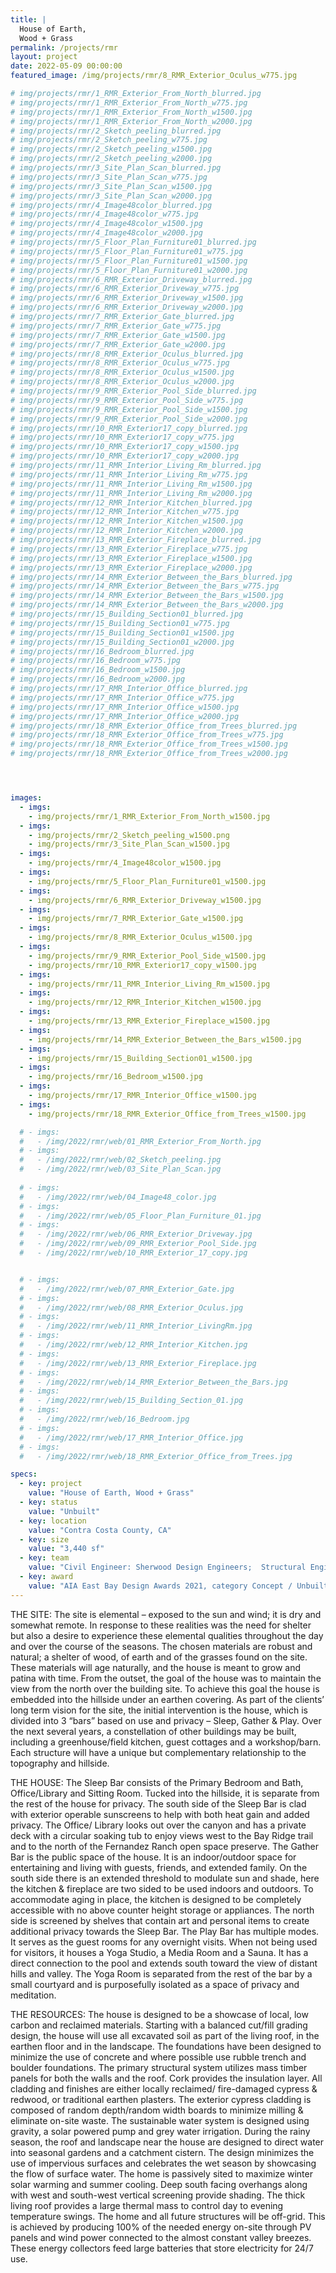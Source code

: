 ```yaml
---
title: |
  House of Earth,
  Wood + Grass
permalink: /projects/rmr
layout: project
date: 2022-05-09 00:00:00
featured_image: /img/projects/rmr/8_RMR_Exterior_Oculus_w775.jpg

# img/projects/rmr/1_RMR_Exterior_From_North_blurred.jpg
# img/projects/rmr/1_RMR_Exterior_From_North_w775.jpg
# img/projects/rmr/1_RMR_Exterior_From_North_w1500.jpg
# img/projects/rmr/1_RMR_Exterior_From_North_w2000.jpg
# img/projects/rmr/2_Sketch_peeling_blurred.jpg
# img/projects/rmr/2_Sketch_peeling_w775.jpg
# img/projects/rmr/2_Sketch_peeling_w1500.jpg
# img/projects/rmr/2_Sketch_peeling_w2000.jpg
# img/projects/rmr/3_Site_Plan_Scan_blurred.jpg
# img/projects/rmr/3_Site_Plan_Scan_w775.jpg
# img/projects/rmr/3_Site_Plan_Scan_w1500.jpg
# img/projects/rmr/3_Site_Plan_Scan_w2000.jpg
# img/projects/rmr/4_Image48color_blurred.jpg
# img/projects/rmr/4_Image48color_w775.jpg
# img/projects/rmr/4_Image48color_w1500.jpg
# img/projects/rmr/4_Image48color_w2000.jpg
# img/projects/rmr/5_Floor_Plan_Furniture01_blurred.jpg
# img/projects/rmr/5_Floor_Plan_Furniture01_w775.jpg
# img/projects/rmr/5_Floor_Plan_Furniture01_w1500.jpg
# img/projects/rmr/5_Floor_Plan_Furniture01_w2000.jpg
# img/projects/rmr/6_RMR_Exterior_Driveway_blurred.jpg
# img/projects/rmr/6_RMR_Exterior_Driveway_w775.jpg
# img/projects/rmr/6_RMR_Exterior_Driveway_w1500.jpg
# img/projects/rmr/6_RMR_Exterior_Driveway_w2000.jpg
# img/projects/rmr/7_RMR_Exterior_Gate_blurred.jpg
# img/projects/rmr/7_RMR_Exterior_Gate_w775.jpg
# img/projects/rmr/7_RMR_Exterior_Gate_w1500.jpg
# img/projects/rmr/7_RMR_Exterior_Gate_w2000.jpg
# img/projects/rmr/8_RMR_Exterior_Oculus_blurred.jpg
# img/projects/rmr/8_RMR_Exterior_Oculus_w775.jpg
# img/projects/rmr/8_RMR_Exterior_Oculus_w1500.jpg
# img/projects/rmr/8_RMR_Exterior_Oculus_w2000.jpg
# img/projects/rmr/9_RMR_Exterior_Pool_Side_blurred.jpg
# img/projects/rmr/9_RMR_Exterior_Pool_Side_w775.jpg
# img/projects/rmr/9_RMR_Exterior_Pool_Side_w1500.jpg
# img/projects/rmr/9_RMR_Exterior_Pool_Side_w2000.jpg
# img/projects/rmr/10_RMR_Exterior17_copy_blurred.jpg
# img/projects/rmr/10_RMR_Exterior17_copy_w775.jpg
# img/projects/rmr/10_RMR_Exterior17_copy_w1500.jpg
# img/projects/rmr/10_RMR_Exterior17_copy_w2000.jpg
# img/projects/rmr/11_RMR_Interior_Living_Rm_blurred.jpg
# img/projects/rmr/11_RMR_Interior_Living_Rm_w775.jpg
# img/projects/rmr/11_RMR_Interior_Living_Rm_w1500.jpg
# img/projects/rmr/11_RMR_Interior_Living_Rm_w2000.jpg
# img/projects/rmr/12_RMR_Interior_Kitchen_blurred.jpg
# img/projects/rmr/12_RMR_Interior_Kitchen_w775.jpg
# img/projects/rmr/12_RMR_Interior_Kitchen_w1500.jpg
# img/projects/rmr/12_RMR_Interior_Kitchen_w2000.jpg
# img/projects/rmr/13_RMR_Exterior_Fireplace_blurred.jpg
# img/projects/rmr/13_RMR_Exterior_Fireplace_w775.jpg
# img/projects/rmr/13_RMR_Exterior_Fireplace_w1500.jpg
# img/projects/rmr/13_RMR_Exterior_Fireplace_w2000.jpg
# img/projects/rmr/14_RMR_Exterior_Between_the_Bars_blurred.jpg
# img/projects/rmr/14_RMR_Exterior_Between_the_Bars_w775.jpg
# img/projects/rmr/14_RMR_Exterior_Between_the_Bars_w1500.jpg
# img/projects/rmr/14_RMR_Exterior_Between_the_Bars_w2000.jpg
# img/projects/rmr/15_Building_Section01_blurred.jpg
# img/projects/rmr/15_Building_Section01_w775.jpg
# img/projects/rmr/15_Building_Section01_w1500.jpg
# img/projects/rmr/15_Building_Section01_w2000.jpg
# img/projects/rmr/16_Bedroom_blurred.jpg
# img/projects/rmr/16_Bedroom_w775.jpg
# img/projects/rmr/16_Bedroom_w1500.jpg
# img/projects/rmr/16_Bedroom_w2000.jpg
# img/projects/rmr/17_RMR_Interior_Office_blurred.jpg
# img/projects/rmr/17_RMR_Interior_Office_w775.jpg
# img/projects/rmr/17_RMR_Interior_Office_w1500.jpg
# img/projects/rmr/17_RMR_Interior_Office_w2000.jpg
# img/projects/rmr/18_RMR_Exterior_Office_from_Trees_blurred.jpg
# img/projects/rmr/18_RMR_Exterior_Office_from_Trees_w775.jpg
# img/projects/rmr/18_RMR_Exterior_Office_from_Trees_w1500.jpg
# img/projects/rmr/18_RMR_Exterior_Office_from_Trees_w2000.jpg




images:
  - imgs: 
    - img/projects/rmr/1_RMR_Exterior_From_North_w1500.jpg
  - imgs: 
    - img/projects/rmr/2_Sketch_peeling_w1500.png
    - img/projects/rmr/3_Site_Plan_Scan_w1500.jpg    
  - imgs: 
    - img/projects/rmr/4_Image48color_w1500.jpg
  - imgs: 
    - img/projects/rmr/5_Floor_Plan_Furniture01_w1500.jpg
  - imgs: 
    - img/projects/rmr/6_RMR_Exterior_Driveway_w1500.jpg
  - imgs: 
    - img/projects/rmr/7_RMR_Exterior_Gate_w1500.jpg
  - imgs: 
    - img/projects/rmr/8_RMR_Exterior_Oculus_w1500.jpg
  - imgs: 
    - img/projects/rmr/9_RMR_Exterior_Pool_Side_w1500.jpg
    - img/projects/rmr/10_RMR_Exterior17_copy_w1500.jpg
  - imgs: 
    - img/projects/rmr/11_RMR_Interior_Living_Rm_w1500.jpg
  - imgs: 
    - img/projects/rmr/12_RMR_Interior_Kitchen_w1500.jpg
  - imgs: 
    - img/projects/rmr/13_RMR_Exterior_Fireplace_w1500.jpg
  - imgs: 
    - img/projects/rmr/14_RMR_Exterior_Between_the_Bars_w1500.jpg
  - imgs: 
    - img/projects/rmr/15_Building_Section01_w1500.jpg
  - imgs: 
    - img/projects/rmr/16_Bedroom_w1500.jpg
  - imgs: 
    - img/projects/rmr/17_RMR_Interior_Office_w1500.jpg
  - imgs: 
    - img/projects/rmr/18_RMR_Exterior_Office_from_Trees_w1500.jpg

  # - imgs: 
  #   - /img/2022/rmr/web/01_RMR_Exterior_From_North.jpg
  # - imgs: 
  #   - /img/2022/rmr/web/02_Sketch_peeling.jpg
  #   - /img/2022/rmr/web/03_Site_Plan_Scan.jpg
    
  # - imgs: 
  #   - /img/2022/rmr/web/04_Image48_color.jpg
  # - imgs: 
  #   - /img/2022/rmr/web/05_Floor_Plan_Furniture_01.jpg
  # - imgs: 
  #   - /img/2022/rmr/web/06_RMR_Exterior_Driveway.jpg
  #   - /img/2022/rmr/web/09_RMR_Exterior_Pool_Side.jpg
  #   - /img/2022/rmr/web/10_RMR_Exterior_17_copy.jpg


  # - imgs: 
  #   - /img/2022/rmr/web/07_RMR_Exterior_Gate.jpg
  # - imgs: 
  #   - /img/2022/rmr/web/08_RMR_Exterior_Oculus.jpg
  # - imgs: 
  #   - /img/2022/rmr/web/11_RMR_Interior_LivingRm.jpg
  # - imgs: 
  #   - /img/2022/rmr/web/12_RMR_Interior_Kitchen.jpg
  # - imgs: 
  #   - /img/2022/rmr/web/13_RMR_Exterior_Fireplace.jpg
  # - imgs: 
  #   - /img/2022/rmr/web/14_RMR_Exterior_Between_the_Bars.jpg
  # - imgs: 
  #   - /img/2022/rmr/web/15_Building_Section_01.jpg
  # - imgs: 
  #   - /img/2022/rmr/web/16_Bedroom.jpg
  # - imgs: 
  #   - /img/2022/rmr/web/17_RMR_Interior_Office.jpg
  # - imgs: 
  #   - /img/2022/rmr/web/18_RMR_Exterior_Office_from_Trees.jpg

specs:
  - key: project
    value: "House of Earth, Wood + Grass"
  - key: status
    value: "Unbuilt"
  - key: location
    value: "Contra Costa County, CA"
  - key: size
    value: "3,440 sf"
  - key: team
    value: "Civil Engineer: Sherwood Design Engineers;  Structural Engineer: Eric Garcia;  Landscape Architect: Soft Studio;  General Contractor: Oliver Builders, Inc.;  Geotechnical Engineer: Ryan Geological Consulting, Inc.;  Environmental & Waste Water: Eckman Environmental;  Land Surveyor: Dan S Scott III;  Wood Monger: Arboica;  Natural Builder: Massey Burke"
  - key: award
    value: "AIA East Bay Design Awards 2021, category Concept / Unbuilt: Finalist"
---
```


THE SITE:  The site is elemental – exposed to the sun and wind; it is dry and somewhat remote. In response to these realities was the need for shelter but also a desire to experience these elemental qualities throughout the day and over the course of the seasons. The chosen materials are robust and natural; a shelter of wood, of earth and of the grasses found on the site. These materials will age naturally, and the house is meant to grow and patina with time. From the outset, the goal of the house was to maintain the view from the north over the building site. To achieve this goal the house is embedded into the hillside under an earthen covering.  As part of the clients’ long term vision for the site, the initial intervention is the house, which is divided into 3 “bars” based on use and privacy – Sleep, Gather & Play. Over the next several years, a constellation of other buildings may be built, including a greenhouse/field kitchen, guest cottages and a workshop/barn. Each structure will have a unique but complementary relationship to the topography and hillside.

THE HOUSE:  The Sleep Bar consists of the Primary Bedroom and Bath, Office/Library and Sitting Room. Tucked into the hillside, it is separate from the rest of the house for privacy. The south side of the Sleep Bar is clad with exterior operable sunscreens to help with both heat gain and added privacy. The Office/ Library looks out over the canyon and has a private deck with a circular soaking tub to enjoy views west to the Bay Ridge trail and to the north of the Fernandez Ranch open space preserve. The Gather Bar is the public space of the house. It is an indoor/outdoor space for entertaining and living with guests, friends, and extended family. On the south side there is an extended threshold to modulate sun and shade, here the kitchen & fireplace are two sided to be used indoors and outdoors. To accommodate aging in place, the kitchen is designed to be completely accessible with no above counter height storage or appliances. The north side is screened by shelves that contain art and personal items to create additional privacy towards the Sleep Bar.  The Play Bar has multiple modes. It serves as the guest rooms for any overnight visits. When not being used for visitors, it houses a Yoga Studio, a Media Room and a Sauna. It has a direct connection to the pool and extends south toward the view of distant hills and valley. The Yoga Room is separated from the rest of the bar by a small courtyard and is purposefully isolated as a space of privacy and meditation.

THE RESOURCES: The house is designed to be a showcase of local, low carbon and reclaimed materials. Starting with a balanced cut/fill grading design, the house will use all excavated soil as part of the living roof, in the earthen floor and in the landscape. The foundations have been designed to minimize the use of concrete and where possible use rubble trench and boulder foundations. The primary structural system utilizes mass timber panels for both the walls and the roof. Cork provides the insulation layer. All cladding and finishes are either locally reclaimed/ fire-damaged cypress & redwood, or traditional earthen plasters. The exterior cypress cladding is composed of random depth/random width boards to minimize milling & eliminate on-site waste. The sustainable water system is designed using gravity, a solar powered pump and grey water irrigation. During the rainy season, the roof and landscape near the house are designed to direct water into seasonal gardens and a catchment cistern. The design minimizes the use of impervious surfaces and celebrates the wet season by showcasing the flow of surface water. The home is passively sited to maximize winter solar warming and summer cooling. Deep south facing overhangs along with west and south-west vertical screening provide shading. The thick living roof provides a large thermal mass to control day to evening temperature swings. The home and all future structures will be off-grid. This is achieved by producing 100% of the needed energy on-site through PV panels and wind power connected to the almost constant valley breezes. These energy collectors feed large batteries that store electricity for 24/7 use.
